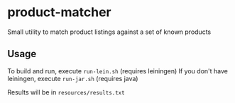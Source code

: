# product-matcher
Small utility to match product listings against a set of known products

## Usage
To build and run, execute `run-lein.sh` (requires leiningen)
If you don't have leiningen, execute `run-jar.sh` (requires java)

Results will be in `resources/results.txt`
